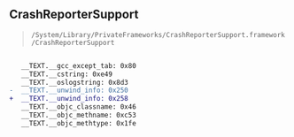 ## CrashReporterSupport

> `/System/Library/PrivateFrameworks/CrashReporterSupport.framework/CrashReporterSupport`

```diff

   __TEXT.__gcc_except_tab: 0x80
   __TEXT.__cstring: 0xe49
   __TEXT.__oslogstring: 0x8d3
-  __TEXT.__unwind_info: 0x250
+  __TEXT.__unwind_info: 0x258
   __TEXT.__objc_classname: 0x46
   __TEXT.__objc_methname: 0xc53
   __TEXT.__objc_methtype: 0x1fe

```
